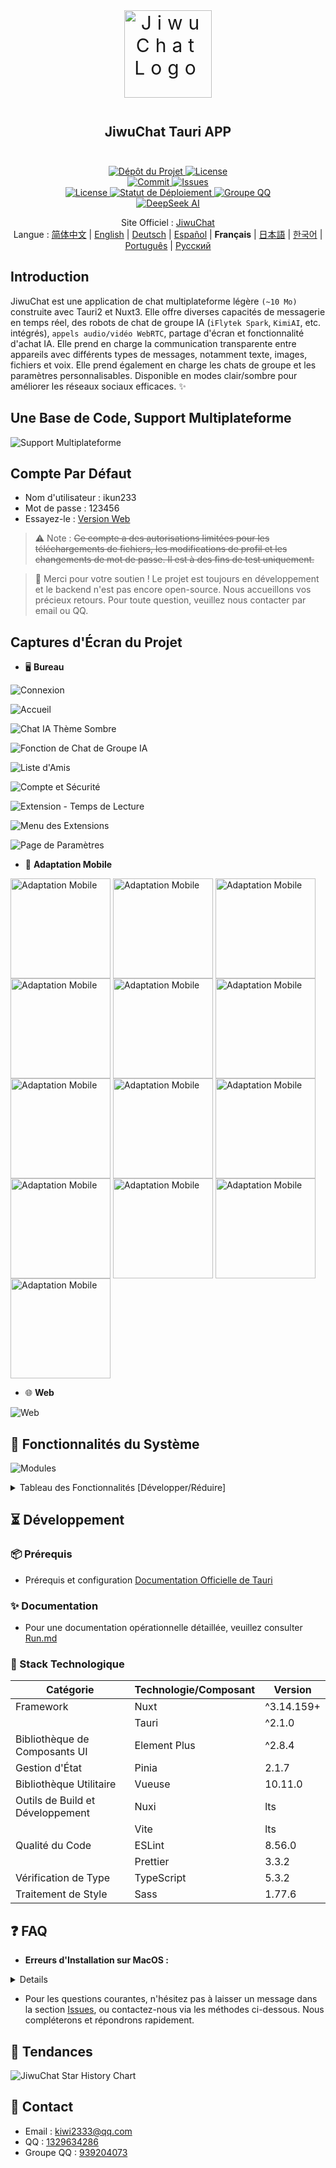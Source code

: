<div align=center>
 <div align=center margin="10em" style="margin:4em 0 0 0;font-size: 30px;letter-spacing:0.3em;">
<img src="./jiwuchat-tauri.png" width="140px" height="140px" alt="JiwuChat Logo" align=center />
 </div>
 <h2 align=center style="margin: 2em 0;">JiwuChat Tauri APP</h2>

<div>
      <a href="https://github.com/Kiwi233333/JiwuChat" target="_blank">
        <img class="disabled-img-view" src="https://img.shields.io/badge/Github-Dépôt%20du%20Projet-blueviolet.svg?style=plasticr" alt="Dépôt du Projet" >
      </a>
      <a href="https://github.com/Kiwi233333/JiwuChat/stargazers" target="_blank">
        <img class="disabled-img-view" alt="License"
          src="https://img.shields.io/github/stars/Kiwi233333/JiwuChat.svg?style=social">
      </a>
    </div>
    <div>
      <a href="https://github.com/Kiwi233333/JiwuChat/commits" target="_blank">
        <img class="disabled-img-view" alt="Commit"
          src="https://img.shields.io/github/commit-activity/m/Kiwi233333/JiwuChat">
      </a>
      <a href="https://github.com/Kiwi233333/JiwuChat/issues" target="_blank">
        <img class="disabled-img-view" alt="Issues" src="https://img.shields.io/github/issues/Kiwi233333/JiwuChat">
      </a>
    </div>
    <div>
      <a href="`https://github.com/Kiwi233333/JiwuChat/blob/main/LICENSE`" target="_blank">
          <img class="disabled-img-view" alt="License"
          src="https://img.shields.io/github/license/Kiwi233333/JiwuChat">
      </a>
      <a href="https://app.netlify.com/sites/jiwuchat/deploys" target="_blank">
          <img src="https://api.netlify.com/api/v1/badges/b68ad9ac-53e5-4c5a-ac56-a8882ffe7697/deploy-status" alt="Statut de Déploiement"/>
      </a>
      <a href="https://qm.qq.com/q/iSaETNVdKw" target="_blank">
        <img src="https://img.shields.io/badge/Groupe%20QQ:939204073 -blue?logo=tencentqq&logoColor=white" alt="Groupe QQ"/>
      </a>
    </div>
    <div>
      <a href="https://www.deepseek.com/" target="_blank" style="margin: 2px;">
        <img alt="DeepSeek AI" src="https://github.com/deepseek-ai/DeepSeek-V2/blob/main/figures/badge.svg?raw=true" />
      </a>
    </div>

Site Officiel : [JiwuChat](https://blog.jiwuchat.top/) <br> Langue : [简体中文](../README.md) | [English](./README.en.md) | [Deutsch](./README.de.md) | [Español](./README.es.md) | **Français** | [日本語](./README.ja.md) | [한국어](./README.ko.md) | [Português](./README.pt.md) | [Русский](./README.ru.md)

</div>

## Introduction

JiwuChat est une application de chat multiplateforme légère `(~10 Mo)` construite avec Tauri2 et Nuxt3. Elle offre diverses capacités de messagerie en temps réel, des robots de chat de groupe IA (`iFlytek Spark`, `KimiAI`, etc. intégrés), `appels audio/vidéo WebRTC`, partage d'écran et fonctionnalité d'achat IA. Elle prend en charge la communication transparente entre appareils avec différents types de messages, notamment texte, images, fichiers et voix. Elle prend également en charge les chats de groupe et les paramètres personnalisables. Disponible en modes clair/sombre pour améliorer les réseaux sociaux efficaces. ✨

## Une Base de Code, Support Multiplateforme

![Support Multiplateforme](./previews.png)

## Compte Par Défaut

- Nom d'utilisateur : ikun233
- Mot de passe : 123456
- Essayez-le : [Version Web](https://jiwuchat.top/)

> ⚠ Note : ~~Ce compte a des autorisations limitées pour les téléchargements de fichiers, les modifications de profil et les changements de mot de passe. Il est à des fins de test uniquement.~~

> 👀 Merci pour votre soutien ! Le projet est toujours en développement et le backend n'est pas encore open-source. Nous accueillons vos précieux retours. Pour toute question, veuillez nous contacter par email ou QQ.

## Captures d'Écran du Projet

- 🖥️ **Bureau**

![Connexion](./login.png)

![Accueil](./desktop/home.png)

![Chat IA Thème Sombre](./desktop/home_ai_dark.png)

![Fonction de Chat de Groupe IA](./desktop/ai.png)

![Liste d'Amis](./desktop/friend.png)

![Compte et Sécurité](./desktop/safe.png)

![Extension - Temps de Lecture](./desktop/extention_book.png)

![Menu des Extensions](./desktop/extention_menu.png)

![Page de Paramètres](./desktop/setting.png)

- 📱 **Adaptation Mobile**

<div>
 <img src="./mobile/chat12.png" width = "160" style="display:inline-block;" alt="Adaptation Mobile" align=center />
 <img src="./mobile/chat14.png" width = "160" style="display:inline-block;" alt="Adaptation Mobile" align=center />
 <img src="./mobile/chat13.png" width = "160" style="display:inline-block;" alt="Adaptation Mobile" align=center />
 <img src="./chat7.png" width = "160" style="display:inline-block;" alt="Adaptation Mobile" align=center />
 <img src="./rtc2.png" width = "160" style="display:inline-block;" alt="Adaptation Mobile" align=center />
 <img src="./rtc_remove_desktop.png" width = "160" style="display:inline-block;" alt="Adaptation Mobile" align=center />
 <img src="./mobile/chat8.png" width = "160" style="display:inline-block;" alt="Adaptation Mobile" align=center />
 <img src="./mobile/chat10.png" width = "160" style="display:inline-block;" alt="Adaptation Mobile" align=center />
 <img src="./mobile/chat15.png" width = "160" style="display:inline-block;" alt="Adaptation Mobile" align=center />
 <img src="./mobile/chat11.png" width = "160" style="display:inline-block;" alt="Adaptation Mobile" align=center />
 <img src="./mobile/chat17.png" width = "160" style="display:inline-block;" alt="Adaptation Mobile" align=center />
 <img src="./mobile/chat16.png" width = "160" style="display:inline-block;" alt="Adaptation Mobile" align=center />
 <img src="./mobile/chat9.png" width = "160" style="display:inline-block;" alt="Adaptation Mobile" align=center />
</div>

- 🌐 **Web**

![Web](./web/login.png)

## 🌌 Fonctionnalités du Système

![Modules](./JiwuChat%20功能导图.png)

<details>
  <summary>Tableau des Fonctionnalités [Développer/Réduire]</summary>

| Module       | Sous-Module     | Description de la Fonctionnalité                                                                | Statut |
| ---------- | ---------- | ----------------------------------------------------------------------- | -------- |
| Module Utilisateur   | Gestion de Compte   | Inscription d'utilisateur, connexion, sélection de compte de connexion historique                                        | ✅       |
|            | Sécurité du Compte   | Rappel de liaison email/téléphone, gestion des appareils, vérification de sécurité du compte                             | ✅       |
| Module de Messages   | Chat de Base   | Messages texte, messages image, messages vidéo, téléchargements de fichiers, rappel de messages, statut de lecture des messages          | ✅       |
|            | Synchronisation des Données   | Synchronisation des messages entre appareils, synchronisation du statut de lecture                                            | ✅       |
|            | Chat Avancé   | Réponses avec citations, mentions @, annonces, rééditer les messages rappelés                         | ✅       |
| Module de Session   | Gestion des Sessions   | Liste des sessions, épingler les sessions, masquer les sessions, statistiques de non lus, tri des sessions                  | ✅       |
| Module de Chat de Groupe   | Opérations de Groupe   | Créer un chat de groupe, quitter un chat de groupe, voir les détails du chat de groupe                                        | ✅       |
|            | Gestion des Membres du Groupe | Gérer les membres du groupe, définir des administrateurs, révoquer des administrateurs, obtenir la liste @                           | ✅       |
| Module de Contacts | Opérations d'Amis   | Demandes d'ami, recherche d'amis, liste d'amis, refuser les demandes d'ami, supprimer des amis                    | ✅       |
|            | Profil et Notifications | Voir les détails des amis, statistiques de demandes non lues                                            | ✅       |
| Module IA     | Fonctionnalités de Chat   | Chat privé avec IA, chat de groupe avec IA, chat simultané avec plusieurs IA                                            | ✅       |
|            | Gestion des Modèles   | Support pour Gemini, Kimi AI, DeepSeek, Silicon Flow et autres fournisseurs, liste de modèles, calcul de jetons | ✅       |
|            | Fonction Plaza   | Affichage de la plaza de robots IA                                                        | ✅       |
| Module de Communication   | Appels Audio/Vidéo | Appels vocaux basés sur WebRTC, appels vidéo, partage d'écran                                | ✅       |
|            | Historique des Appels   | Mises à jour du statut des appels, enregistrements de raccrochage                                                  | ✅       |
| Système de Notification   | Notifications de Messages   | Notifications de bureau, alertes de barre d'état système, paramètres de sonnerie, ne pas déranger                            | ✅       |
| Fonctionnalités d'Extension   | Intégration Complète   | Intégration de boutique, intégration de blog, panneau de journal de mise à jour                                        | ✅       |
| Autres Modules   | Autres Fonctionnalités   | Fonctionnalités de chat social, fonctionnalités d'achat IA, gestion des téléchargements de fichiers, outils de traduction (traduction IA/traduction Tencent) | ✅       |
|            | Fichiers et Lecture | Visionneuse d'images, lecteur vidéo, téléchargement de fichiers, téléchargement d'images par lots                          | ✅       |
|            | Configuration de Thème   | Basculement de thème clair/sombre, suivre le thème du système, paramètres de police, mise en page adaptative                      | ✅       |
|            | Compatibilité de Plateforme   | Adaptation pour Windows, MacOS, Linux, Android, Web                               | ✅       |

</details>

## ⏳ Développement

### 📦 Prérequis

- Prérequis et configuration [Documentation Officielle de Tauri](https://tauri.app/fr/start/prerequisites/)

### ✨ Documentation

- Pour une documentation opérationnelle détaillée, veuillez consulter [Run.md](../Run.md)

### 🔧 Stack Technologique

| Catégorie           | Technologie/Composant    | Version     |
| -------------- | ------------ | ---------- |
| Framework           | Nuxt         | ^3.14.159+ |
|                | Tauri        | ^2.1.0     |
| Bibliothèque de Composants UI      | Element Plus | ^2.8.4     |
| Gestion d'État       | Pinia        | 2.1.7      |
| Bibliothèque Utilitaire         | Vueuse       | 10.11.0    |
| Outils de Build et Développement | Nuxi         | lts        |
|                | Vite         | lts        |
| Qualité du Code       | ESLint       | 8.56.0     |
|                | Prettier     | 3.3.2      |
| Vérification de Type       | TypeScript   | 5.3.2      |
| Traitement de Style       | Sass         | 1.77.6     |

## ❓ FAQ

- **Erreurs d'Installation sur MacOS :**

<!-- Réduire -->
<details>
Lors du téléchargement et de l'installation de ce projet sur macOS, vous pouvez rencontrer des messages tels que "Le paquet d'installation est endommagé" ou des problèmes liés aux certificats en raison des mécanismes de sécurité du système. Veuillez suivre ces étapes :

1. Ouvrez「Paramètres Système」-「Confidentialité et Sécurité」et cochez l'option pour autoriser l'exécution des applications téléchargées depuis "N'importe où" (comme indiqué dans : img_10.png).
2. Si les erreurs persistent, veuillez exécuter les commandes suivantes dans le Terminal :

   **Avant l'installation :**

   ```shell
   sudo xattr -rd com.apple.quarantine /chemin/vers/votre/installateur/nom-de-l-installateur
   ```

   **Si déjà installé :**

   ```shell
   sudo xattr -r -d com.apple.quarantine /Applications/NomDeLApp.app
   ```

</details>

- Pour les questions courantes, n'hésitez pas à laisser un message dans la section [Issues](https://github.com/KiWi233333/JiwuChat/Issues), ou contactez-nous via les méthodes ci-dessous. Nous compléterons et répondrons rapidement.

## 🦾 Tendances

![JiwuChat Star History Chart](https://api.star-history.com/svg?repos=KiWi233333/JiwuChat&type=Date)

## 💬 Contact

- Email : [kiwi2333@qq.com](mailto:kiwi2333@qq.com)
- QQ : [1329634286](https://wpa.qq.com/msgrd?v=3&uin=1329634286&site=qqq&menu=yes)
- Groupe QQ : [939204073](https://qm.qq.com/q/iSaETNVdKw)
